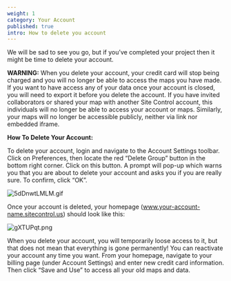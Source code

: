 ```yaml
---
weight: 1
category: Your Account
published: true
intro: How to delete you account
---
```

We will be sad to see you go, but if you’ve completed your project then it might be time to delete your account.

**WARNING:** When you delete your account, your credit card will stop being charged and you will no longer be able to access the maps you have made. If you want to have access any of your data once your account is closed, you will need to export it before you delete the account. If you have invited collaborators or shared your map with another Site Control account, this individuals will no longer be able to access your account or maps. Similarly, your maps will no longer be accessible publicly, neither via link nor embedded iframe.

**How To Delete Your Account:**

To delete your account, login and navigate to the Account Settings toolbar. Click on Preferences, then locate the red “Delete Group” button in the bottom right corner. Click on this button. A prompt will pop-up which warns you that you are about to delete your account and asks you if you are really sure. To confirm, click “OK”.

![5dDnwtLMLM.gif]({{site.baseurl}}/img/5dDnwtLMLM.gif)

Once your account is deleted, your homepage (www.your-account-name.sitecontrol.us) should look like this:

![gXTUPqt.png]({{site.baseurl}}/img/gXTUPqt.png)

When you delete your account, you will temporarily loose access to it, but that does not mean that everything is gone permanently! You can reactivate your account any time you want. From your homepage, navigate to your billing page (under Account Settings) and enter new credit card information. Then click “Save and Use” to access all your old maps and data.
